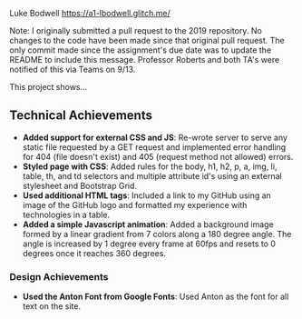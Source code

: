 Luke Bodwell
https://a1-lbodwell.glitch.me/

Note: I originally submitted a pull request to the 2019 repository. No changes to the code have been made since that original pull request. The only commit made since the assignment's due date was to update the README to include this message. Professor Roberts and both TA's were notified of this via Teams on 9/13.

This project shows...

## Technical Achievements
- **Added support for external CSS and JS**: Re-wrote server to serve any static file requested by a GET request and implemented error handling for 404 (file doesn't exist) and 405 (request method not allowed) errors.
- **Styled page with CSS**: Added rules for the body, h1, h2, p, a, img, li, table, th, and td selectors and multiple attribute id's using an external stylesheet and Bootstrap Grid.
- **Used additional HTML tags**: Included a link to my GitHub using an image of the GitHub logo and formatted my experience with technologies in a table.
- **Added a simple Javascript animation**: Added a background image formed by a linear gradient from 7 colors along a 180 degree angle. The angle is increased by 1 degree every frame at 60fps and resets to 0 degrees once it reaches 360 degrees.  

### Design Achievements
- **Used the Anton Font from Google Fonts**: Used Anton as the font for all text on the site.